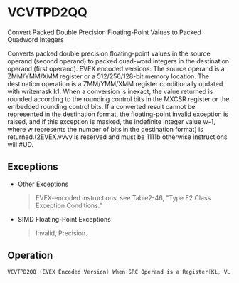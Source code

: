 # VCVTPD2QQ

Convert Packed Double Precision Floating-Point Values to Packed Quadword Integers

Converts packed double precision floating-point values in the source operand (second operand) to packed quad-word integers in the destination operand (first operand).
EVEX encoded versions: The source operand is a ZMM/YMM/XMM register or a 512/256/128-bit memory location.
The destination operation is a ZMM/YMM/XMM register conditionally updated with writemask k1.
When a conversion is inexact, the value returned is rounded according to the rounding control bits in the MXCSR register or the embedded rounding control bits.
If a converted result cannot be represented in the destination format, the floating-point invalid exception is raised, and if this exception is masked, the indefinite integer value w-1, where w represents the number of bits in the destination format) is returned.(2EVEX.vvvv is reserved and must be 1111b otherwise instructions will #UD.

## Exceptions

- Other Exceptions
  > EVEX-encoded instructions, see Table2-46, "Type E2 Class Exception Conditions."
- SIMD Floating-Point Exceptions
  > Invalid, Precision.

## Operation

```C
VCVTPD2QQ (EVEX Encoded Version) When SRC Operand is a Register(KL, VL) = (2, 128), (4, 256), (8, 512)IF (VL == 512) AND (EVEX.b == 1) THENSET_ROUNDING_MODE_FOR_THIS_INSTRUCTION(EVEX.RC);ELSE SET_ROUNDING_MODE_FOR_THIS_INSTRUCTION(MXCSR.RC);FI;FOR j := 0 TO KL-1i := j * 64IF k1[j] OR *no writemask*THEN DEST[i+63:i] :=Convert_Double_Precision_Floating_Point_To_QuadInteger(SRC[i+63:i])ELSE IF *merging-masking*; merging-maskingTHEN *DEST[i+63:i] remains unchanged*ELSE ; zeroing-maskingFI;ENDFORDEST[MAXVL-1:VL] := 0VCVTPD2QQ (EVEX Encoded Version) When SRC Operand is a Memory Source(KL, VL) = (2, 128), (4, 256), (8, 512)FOR j := 0 TO KL-1i := j * 64IF k1[j] OR *no writemask*THEN IF (EVEX.b == 1) THENDEST[i+63:i] :=Convert_Double_Precision_Floating_Point_To_QuadInteger(SRC[63:0])ELSE DEST[i+63:i] := Convert_Double_Precision_Floating_Point_To_QuadInteger(SRC[i+63:i])FI;ELSE IF *merging-masking*; merging-maskingTHEN *DEST[i+63:i] remains unchanged*ELSE ; zeroing-maskingDEST[i+63:i] := 0FIFI;ENDFORDEST[MAXVL-1:VL] := 0Intel C/C++ Compiler Intrinsic EquivalentVCVTPD2QQ __m512i _mm512_cvtpd_epi64( __m512d a);VCVTPD2QQ __m512i _mm512_mask_cvtpd_epi64( __m512i s, __mmask8 k, __m512d a);VCVTPD2QQ __m512i _mm512_maskz_cvtpd_epi64( __mmask8 k, __m512d a);VCVTPD2QQ __m512i _mm512_cvt_roundpd_epi64( __m512d a, int r);VCVTPD2QQ __m512i _mm512_mask_cvt_roundpd_epi64( __m512i s, __mmask8 k, __m512d a, int r);VCVTPD2QQ __m512i _mm512_maskz_cvt_roundpd_epi64( __mmask8 k, __m512d a, int r);VCVTPD2QQ __m256i _mm256_mask_cvtpd_epi64( __m256i s, __mmask8 k, __m256d a);VCVTPD2QQ __m256i _mm256_maskz_cvtpd_epi64( __mmask8 k, __m256d a);VCVTPD2QQ __m128i _mm_mask_cvtpd_epi64( __m128i s, __mmask8 k, __m128d a);VCVTPD2QQ __m128i _mm_maskz_cvtpd_epi64( __mmask8 k, __m128d a);VCVTPD2QQ __m256i _mm256_cvtpd_epi64 (__m256d src)VCVTPD2QQ __m128i _mm_cvtpd_epi64 (__m128d src)
```
